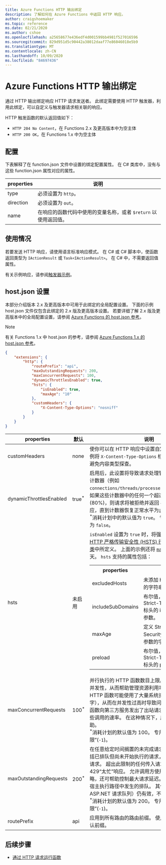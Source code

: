 ```yaml
---
title: Azure Functions HTTP 输出绑定
description: 了解如何在 Azure Functions 中返回 HTTP 响应。
author: craigshoemaker
ms.topic: reference
ms.date: 02/21/2020
ms.author: cshoe
ms.openlocfilehash: a25658677e436edf4d001599bb4981f527016596
ms.sourcegitcommit: 829d951d5c90442a38012daaf77e86046018e5b9
ms.translationtype: MT
ms.contentlocale: zh-CN
ms.lasthandoff: 10/09/2020
ms.locfileid: "84697436"
---
```

# <a name="azure-functions-http-output-bindings"></a>Azure Functions HTTP 输出绑定

通过 HTTP 输出绑定响应 HTTP 请求发送者。 此绑定需要使用 HTTP 触发器，利用此绑定，可以自定义与触发器请求相关联的响应。

HTTP 触发函数的默认返回值如下：

- `HTTP 204 No Content`，在 Functions 2.x 及更高版本中为空主体
- `HTTP 200 OK`，在 Functions 1.x 中为空主体

## <a name="configuration"></a>配置

下表解释了在 function.json  文件中设置的绑定配置属性。 在 C# 类库中，没有与这些 function.json  属性对应的属性。

|properties  |说明  |
|---------|---------|
| type  |必须设置为 `http`。 |
| direction  | 必须设置为 `out`。 |
| name  | 在响应的函数代码中使用的变量名称，或者 `$return` 以使用返回值。 |

## <a name="usage"></a>使用情况

若要发送 HTTP 响应，请使用语言标准响应模式。 在 C# 或 C# 脚本中，使函数返回类型为 `IActionResult` 或 `Task<IActionResult>`。 在 C# 中，不需要返回值属性。

有关示例响应，请参阅[触发器示例](./functions-bindings-http-webhook-trigger.md#example)。

## <a name="hostjson-settings"></a>host.json 设置

本部分介绍版本 2.x 及更高版本中可用于此绑定的全局配置设置。 下面的示例 host.json 文件仅包含此绑定的 2.x 版及更高版本设置。 若要详细了解 2.x 版及更高版本中的全局配置设置，请参阅 [Azure Functions 的 host.json 参考](functions-host-json.md)。

> [!NOTE]
> 有关 Functions 1.x 中 host.json 的参考，请参阅 [Azure Functions 1.x 的 host.json 参考](functions-host-json-v1.md#http)。

```json
{
    "extensions": {
        "http": {
            "routePrefix": "api",
            "maxOutstandingRequests": 200,
            "maxConcurrentRequests": 100,
            "dynamicThrottlesEnabled": true,
            "hsts": {
                "isEnabled": true,
                "maxAge": "10"
            },
            "customHeaders": {
                "X-Content-Type-Options": "nosniff"
            }
        }
    }
}
```

|properties  |默认 | 说明 |
|---------|---------|---------| 
| customHeaders|none|使你可以在 HTTP 响应中设置自定义标头。 前面的示例将 `X-Content-Type-Options` 标头添加到响应中，以避免内容类型探查。 |
|dynamicThrottlesEnabled|true<sup>\*</sup>|启用后，此设置将导致请求处理管道定期检查系统性能计数器（例如 `connections/threads/processes/memory/cpu/etc`），如果这些计数器中的任何一个超过内置高阈值 (80%)，则请求将被拒绝并返回 `429 "Too Busy"` 响应，直到计数器恢复正常水平为止。<br/><sup>\*</sup>消耗计划中的默认值为 `true`。 专用计划中的默认值为 `false`。|
|hsts|未启用|`isEnabled` 设置为 `true` 时，将强制执行 [.NET Core 的 HTTP 严格传输安全性 (HSTS) 行为](/aspnet/core/security/enforcing-ssl?view=aspnetcore-3.0&tabs=visual-studio#hsts)，如 [`HstsOptions` 类](/dotnet/api/microsoft.aspnetcore.httpspolicy.hstsoptions?view=aspnetcore-3.0)中所定义。 上面的示例还将 [`maxAge`](/dotnet/api/microsoft.aspnetcore.httpspolicy.hstsoptions.maxage?view=aspnetcore-3.0#Microsoft_AspNetCore_HttpsPolicy_HstsOptions_MaxAge) 属性设置为 10 天。 `hsts` 支持的属性包括： <table><tr><th>properties</th><th>说明</th></tr><tr><td>excludedHosts</td><td>未添加 HSTS 标头的主机名的字符串数组。</td></tr><tr><td>includeSubDomains</td><td>布尔值，指示是否启用了 Strict-Transport-Security 标头的 includeSubDomain 参数。</td></tr><tr><td>maxAge</td><td>定义 Strict-Transport-Security 标头的 max-age 参数的字符串。</td></tr><tr><td>preload</td><td>布尔值，指示是否启用了 Strict-Transport-Security 标头的 preload 参数。</td></tr></table>|
|maxConcurrentRequests|100<sup>\*</sup>|并行执行的 HTTP 函数数目上限。 使用此值可以控制并发性，从而帮助管理资源利用率。 例如，某个 HTTP 函数可能使用了大量系统资源（内存/CPU/套接字），从而在并发性过高时导致问题。 或者，如果某个函数向第三方服务发出了出站请求，则可能需要限制这些调用的速率。 在这种情况下，应用限制可能有帮助。 <br/><sup>*</sup>消耗计划的默认值为 100。 专用计划的默认值为“无限”(`-1`)。|
|maxOutstandingRequests|200<sup>\*</sup>|在任意给定时间搁置的未完成请求数上限。 此限制包括已排队但尚未开始执行的请求，以及正在执行的所有请求。 超出此限制的任何传入请求将被拒绝，并返回 429“太忙”响应。 允许调用方使用基于时间的重试策略，还可帮助控制最大请求延迟。 此设置仅控制脚本宿主执行路径中发生的排队。 其他队列（例如 ASP.NET 请求队列）仍有效，不受此设置的影响。 <br/><sup>\*</sup>消耗计划的默认值为 200。 专用计划的默认值为“无限”(`-1`)。|
|routePrefix|api|应用到所有路由的路由前缀。 使用空字符串可删除默认前缀。 |

## <a name="next-steps"></a>后续步骤

- [通过 HTTP 请求运行函数](./functions-bindings-http-webhook-trigger.md)